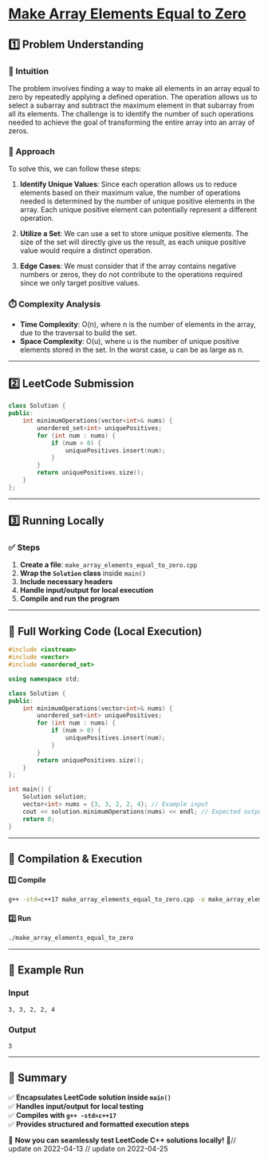 # **[Make Array Elements Equal to Zero](https://leetcode.com/problems/make-array-elements-equal-to-zero/description/)**  

## **1️⃣ Problem Understanding**  
### **📌 Intuition**  
The problem involves finding a way to make all elements in an array equal to zero by repeatedly applying a defined operation. The operation allows us to select a subarray and subtract the maximum element in that subarray from all its elements. The challenge is to identify the number of such operations needed to achieve the goal of transforming the entire array into an array of zeros.

### **🚀 Approach**  
To solve this, we can follow these steps:

1. **Identify Unique Values**: Since each operation allows us to reduce elements based on their maximum value, the number of operations needed is determined by the number of unique positive elements in the array. Each unique positive element can potentially represent a different operation.

2. **Utilize a Set**: We can use a set to store unique positive elements. The size of the set will directly give us the result, as each unique positive value would require a distinct operation.

3. **Edge Cases**: We must consider that if the array contains negative numbers or zeros, they do not contribute to the operations required since we only target positive values.

### **⏱️ Complexity Analysis**  
- **Time Complexity**: O(n), where n is the number of elements in the array, due to the traversal to build the set.  
- **Space Complexity**: O(u), where u is the number of unique positive elements stored in the set. In the worst case, u can be as large as n.  

---  

## **2️⃣ LeetCode Submission**  
```cpp
class Solution {
public:
    int minimumOperations(vector<int>& nums) {
        unordered_set<int> uniquePositives;
        for (int num : nums) {
            if (num > 0) {
                uniquePositives.insert(num);
            }
        }
        return uniquePositives.size();
    }
};
```  

---  

## **3️⃣ Running Locally**  
### **✅ Steps**  
1. **Create a file**: `make_array_elements_equal_to_zero.cpp`  
2. **Wrap the `Solution` class** inside `main()`  
3. **Include necessary headers**  
4. **Handle input/output for local execution**  
5. **Compile and run the program**  

---  

## **📝 Full Working Code (Local Execution)**  
```cpp
#include <iostream>
#include <vector>
#include <unordered_set>

using namespace std;

class Solution {
public:
    int minimumOperations(vector<int>& nums) {
        unordered_set<int> uniquePositives;
        for (int num : nums) {
            if (num > 0) {
                uniquePositives.insert(num);
            }
        }
        return uniquePositives.size();
    }
};

int main() {
    Solution solution;
    vector<int> nums = {3, 3, 2, 2, 4}; // Example input
    cout << solution.minimumOperations(nums) << endl; // Expected output: 3
    return 0;
}
```  

---  

## **🔧 Compilation & Execution**  
#### **1️⃣ Compile**  
```bash
g++ -std=c++17 make_array_elements_equal_to_zero.cpp -o make_array_elements_equal_to_zero
```  

#### **2️⃣ Run**  
```bash
./make_array_elements_equal_to_zero
```  

---  

## **🎯 Example Run**  
### **Input**  
```
3, 3, 2, 2, 4
```  
### **Output**  
```
3
```  

---  

## **📌 Summary**  
✅ **Encapsulates LeetCode solution inside `main()`**  
✅ **Handles input/output for local testing**  
✅ **Compiles with `g++ -std=c++17`**  
✅ **Provides structured and formatted execution steps**  

🚀 **Now you can seamlessly test LeetCode C++ solutions locally!** 🚀// update on 2022-04-13
// update on 2022-04-25
